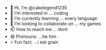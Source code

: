 - 👋 Hi, I’m @cakelegend1235
- 👀 I’m interested in ... coding
- 🌱 I’m currently learning ... every language
- 💞️ I’m looking to collaborate on ... my games
- 📫 How to reach me ... dont
- 😄 Pronouns: ...he him
- ⚡ Fun fact: ...i eat grain

<!---
cakelegend1235/cakelegend1235 is a ✨ special ✨ repository because its `README.md` (this file) appears on your GitHub profile.
You can click the Preview link to take a look at your changes.
--->
